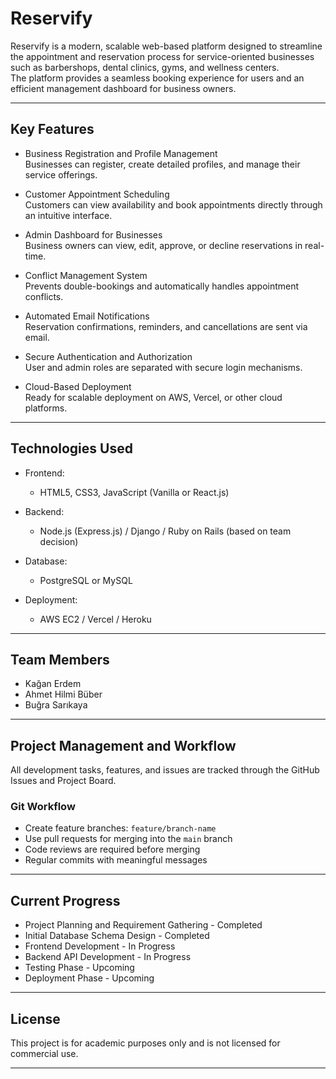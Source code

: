 # Reservify

Reservify is a modern, scalable web-based platform designed to streamline the appointment and reservation process for service-oriented businesses such as barbershops, dental clinics, gyms, and wellness centers.  
The platform provides a seamless booking experience for users and an efficient management dashboard for business owners.

---

## Key Features

- Business Registration and Profile Management  
  Businesses can register, create detailed profiles, and manage their service offerings.

- Customer Appointment Scheduling  
  Customers can view availability and book appointments directly through an intuitive interface.

- Admin Dashboard for Businesses  
  Business owners can view, edit, approve, or decline reservations in real-time.

- Conflict Management System  
  Prevents double-bookings and automatically handles appointment conflicts.

- Automated Email Notifications  
  Reservation confirmations, reminders, and cancellations are sent via email.

- Secure Authentication and Authorization  
  User and admin roles are separated with secure login mechanisms.

- Cloud-Based Deployment  
  Ready for scalable deployment on AWS, Vercel, or other cloud platforms.

---

## Technologies Used

- Frontend:  
  - HTML5, CSS3, JavaScript (Vanilla or React.js)

- Backend:  
  - Node.js (Express.js) / Django / Ruby on Rails (based on team decision)

- Database:  
  - PostgreSQL or MySQL

- Deployment:  
  - AWS EC2 / Vercel / Heroku

---

## Team Members

- Kağan Erdem
- Ahmet Hilmi Büber
- Buğra Sarıkaya

---

## Project Management and Workflow

All development tasks, features, and issues are tracked through the GitHub Issues and Project Board.

### Git Workflow

- Create feature branches: `feature/branch-name`
- Use pull requests for merging into the `main` branch
- Code reviews are required before merging
- Regular commits with meaningful messages

---

## Current Progress

- Project Planning and Requirement Gathering - Completed
- Initial Database Schema Design - Completed
- Frontend Development - In Progress
- Backend API Development - In Progress
- Testing Phase - Upcoming
- Deployment Phase - Upcoming

---

## License

This project is for academic purposes only and is not licensed for commercial use.

---
